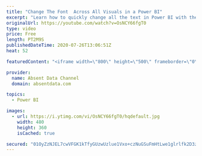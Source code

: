 ```yaml
---
title: "Change The Font  Across All Visuals in a Power BI"
excerpt: "Learn how to quickly change all the text in Power BI with the theme options in Power BI"
originalUrl: https://youtube.com/watch?v=OsNCY66fgT0
type: video
price: Free
length: PT2M9S
publishedDateTime: 2020-07-26T13:06:51Z
heat: 52

featuredContent: "<iframe width=\"800\" height=\"500\" frameborder=\"0\" src=\"https://www.youtube.com/embed/OsNCY66fgT0\" allow=\"accelerometer; autoplay; encrypted-media; gyroscope; picture-in-picture\" allowfullscreen></iframe>"

provider:
  name: Absent Data Channel
  domain: absentdata.com

topics:
  - Power BI

images:
  - url: https://i.ytimg.com/vi/OsNCY66fgT0/hqdefault.jpg
    width: 480
    height: 360
    isCached: true

secured: "01OyZzNJEL7cwVFGK1kTfyGUzwUzlue1Vxo+czNuGSuFmHtLwe1glrlfk2D3zRILbxyM1Z3DThPVeA5OLCDADJ2nG1unuP5z8l8yGib8BY9jFUTNNOoYiXIRQIEkBk643FOW3mS4heQiMuHeS0s1ab4vxRY1loDScF0j5wsDyrQKKiF4bIH9xv5Z5FA43C33xP5hE13I8+p3GFky2LwlgQteBp8rnEsyyvfzQxomtC1GatC5VfbBfuAMUfTARGdxCubTPOQ+gtWtlHRLW8N0sDy+cLwWbHV9MbXBnReSqoBSec6GrqMUwfBBQVETKLqiPODJUpt/UqCxcPVDWt555HzYYNC/NPQlgMcafHqx1MFtM6/xX4MYWtkXbGLVzhfr5EHluGfn+71ea1J+SOchZ146DlLxyeUQaJUbhXbAtiQ=;SzCPzFu6SyvlJvz79TGNUQ=="
---
```


